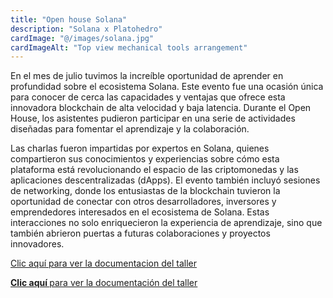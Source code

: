 ```yaml
---
title: "Open house Solana"
description: "Solana x Platohedro"
cardImage: "@/images/solana.jpg"
cardImageAlt: "Top view mechanical tools arrangement"
---
```


En el mes de julio tuvimos la increíble oportunidad de aprender en profundidad sobre el ecosistema Solana. Este evento fue una ocasión única para conocer de cerca las capacidades y ventajas que ofrece esta innovadora blockchain de alta velocidad y baja latencia. Durante el Open House, los asistentes pudieron participar en una serie de actividades diseñadas para fomentar el aprendizaje y la colaboración.

Las charlas fueron impartidas por expertos en Solana, quienes compartieron sus conocimientos y experiencias sobre cómo esta plataforma está revolucionando el espacio de las criptomonedas y las aplicaciones descentralizadas (dApps). El evento también incluyó sesiones de networking, donde los entusiastas de la blockchain tuvieron la oportunidad de conectar con otros desarrolladores, inversores y emprendedores interesados en el ecosistema de Solana. Estas interacciones no solo enriquecieron la experiencia de aprendizaje, sino que también abrieron puertas a futuras colaboraciones y proyectos innovadores.

[Clic aquí para ver la documentacion del taller](https://github.com/platohedro2/solana-workshop)

<p><a href="https://github.com/platohedro2/solana-workshop" target="_blank"><b>Clic aquí </b> para ver la documentación del taller  </a></p>